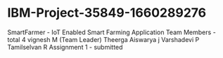 # IBM-Project-35849-1660289276
SmartFarmer - IoT Enabled Smart Farming Application
Team Members - total 4 
               vignesh M (Team Leader)
               Theerga Aiswarya j
               Varshadevi P
               Tamilselvan R
Assignment 1 - submitted                
